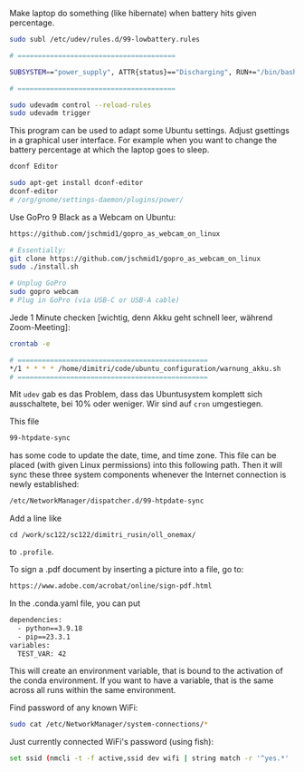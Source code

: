 Make laptop do something (like hibernate) when battery hits given percentage.
```sh
sudo subl /etc/udev/rules.d/99-lowbattery.rules

# =======================================

SUBSYSTEM=="power_supply", ATTR{status}=="Discharging", RUN+="/bin/bash /home/dimitri/code/ubuntu_configuration/battery_monitor.sh"

# =======================================
```

```sh
sudo udevadm control --reload-rules
sudo udevadm trigger
```


This program can be used to adapt some Ubuntu settings.
Adjust gsettings in a graphical user interface.
For example when you want to change the battery percentage
at which the laptop goes to sleep.
```sh
dconf Editor

sudo apt-get install dconf-editor
dconf-editor
# /org/gnome/settings-daemon/plugins/power/
```

Use GoPro 9 Black as a Webcam on Ubuntu:
```sh
https://github.com/jschmid1/gopro_as_webcam_on_linux

# Essentially:
git clone https://github.com/jschmid1/gopro_as_webcam_on_linux
sudo ./install.sh

# Unplug GoPro
sudo gopro webcam
# Plug in GoPro (via USB-C or USB-A cable)
```

Jede 1 Minute checken [wichtig, denn Akku geht schnell leer, während Zoom-Meeting]:
```sh
crontab -e

# ===============================================
*/1 * * * * /home/dimitri/code/ubuntu_configuration/warnung_akku.sh
# ===============================================
```

Mit `udev` gab es das Problem, dass das Ubuntusystem komplett sich ausschaltete, bei 10% oder weniger. Wir sind auf `cron` umgestiegen.

This file
```sh
99-htpdate-sync
```
has some code to update the date, time, and time zone. This file can be placed (with given Linux permissions) into this following path. Then it will sync these three system components whenever the Internet connection is newly established:
```sh
/etc/NetworkManager/dispatcher.d/99-htpdate-sync
```

Add a line like
```
cd /work/sc122/sc122/dimitri_rusin/oll_onemax/
```
to `.profile`.



To sign a .pdf document by inserting a picture into a file, go to:
```sh
https://www.adobe.com/acrobat/online/sign-pdf.html
```


In the .conda.yaml file, you can put
```sh
dependencies:
  - python==3.9.18
  - pip==23.3.1
variables:
  TEST_VAR: 42
```
This will create an environment variable, that is bound to the activation of the conda environment. If you want to have a variable, that is the same across all runs within the same environment.

Find password of any known WiFi:
```sh
sudo cat /etc/NetworkManager/system-connections/*
```

Just currently connected WiFi's password (using fish):
```sh
set ssid (nmcli -t -f active,ssid dev wifi | string match -r '^yes.*' | string split ':' -f 2); and echo $ssid: (sudo cat /etc/NetworkManager/system-connections/$ssid.nmconnection | string match 'psk=*' | string split '=' -f 2)
```
